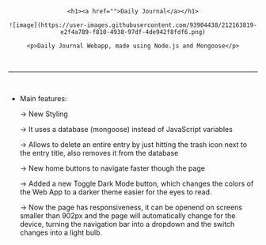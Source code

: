 <div align="center">

    <h1><a href="">Daily Journal</a></h1>

    ![image](https://user-images.githubusercontent.com/93904438/212163819-e2f4a789-f810-4938-97df-4de942f8fdf6.png)

    <p>Daily Journal Webapp, made using Node.js and Mongoose</p>

</div>

</br>

---

</br>

- Main features:

    -> New Styling

    -> It uses a database (mongoose) instead of JavaScript variables
    
    -> Allows to delete an entire entry by just hitting the trash icon next to the entry title, also removes it from the database
    
    -> New home buttons to navigate faster though the page
    
    -> Added a new Toggle Dark Mode button, which changes the colors of the Web App to a darker theme easier for the eyes to read.
    
    -> Now the page has responsiveness, it can be openend on screens smaller than 902px and the page will automatically change for the device, turning the navigation bar        into a dropdown and the switch changes into a light bulb.
